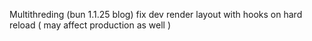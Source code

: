Multithreding (bun 1.1.25 blog)
fix dev render layout with hooks on hard reload ( may affect production as well )
